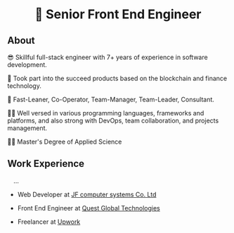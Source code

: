 <h1 align="center">👋 Senior Front End Engineer</h1>

## About

😎 Skillful full-stack engineer with 7+ years of experience in software development.

🚀 Took part into the succeed products based on the blockchain and finance technology.

🔭 Fast-Leaner, Co-Operator, Team-Manager, Team-Leader, Consultant.

👨‍💻 Well versed in various programming languages, frameworks and platforms, and also strong with DevOps, team collaboration, and projects management.

👨‍🎓 Master's Degree of Applied Science

## Work Experience

&emsp;...

- Web Developer at <a href="https://www.jfsys.com">JF computer systems Co. Ltd</a>

- Front End Engineer at <a href="https://questglt.com">Quest Global Technologies</a>

- Freelancer at <a href="https://upwork.com">Upwork</a>
